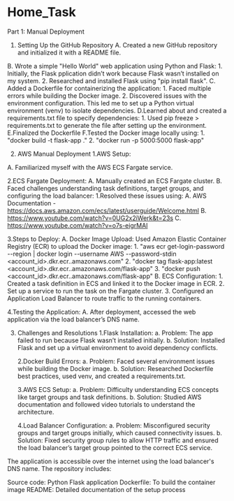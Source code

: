 # Home_Task

Part 1: Manual Deployment
1. Setting Up the GitHub Repository
A. Created a new GitHub repository and initialized it with a README file.

B. Wrote a simple "Hello World" web application using Python and Flask:
    1. Initially, the Flask pplication didn’t work because Flask wasn’t installed on my system.
    2. Researched and installed Flask using "pip install flask".
C. Added a Dockerfile for containerizing the application:
    1. Faced multiple errors while building the Docker image.
    2. Discovered issues with the environment configuration. This led me to set up a Python virtual environment (venv) to isolate dependencies.
D.Learned about and created a requirements.txt file to specify dependencies:
    1. Used pip freeze > requirements.txt to generate the file after setting up the environment.
E.Finalized the Dockerfile
F.Tested the Docker image locally using:
    1. "docker build -t flask-app ."
    2. "docker run -p 5000:5000 flask-app"


2. AWS Manual Deployment
1.AWS Setup:

A. Familiarized myself with the AWS ECS Fargate service.

2.ECS Fargate Deployment:
A. Manually created an ECS Fargate cluster.
B. Faced challenges understanding task definitions, target groups, and configuring the load balancer:
    1.Resolved these issues using:
        A. AWS Documentation - https://docs.aws.amazon.com/ecs/latest/userguide/Welcome.html
        B. https://www.youtube.com/watch?v=0UG2x2iWerk&t=23s
        C. https://www.youtube.com/watch?v=o7s-eigrMAI

3.Steps to Deploy:
A. Docker Image Upload: Used Amazon Elastic Container Registry (ECR) to upload the Docker image:
    1. "aws ecr get-login-password --region <region> | docker login --username AWS --password-stdin <account_id>.dkr.ecr.<region>.amazonaws.com"
    2. "docker tag flask-app:latest <account_id>.dkr.ecr.<region>.amazonaws.com/flask-app"
    3. "docker push <account_id>.dkr.ecr.<region>.amazonaws.com/flask-app"
B. ECS Configuration:
    1. Created a task definition in ECS and linked it to the Docker image in ECR.
    2. Set up a service to run the task on the Fargate cluster.
    3. Configured an Application Load Balancer to route traffic to the running containers.

4.Testing the Application:
A. After deployment, accessed the web application via the load balancer’s DNS name.

3. Challenges and Resolutions
    1.Flask Installation:
        a. Problem: The app failed to run because Flask wasn’t installed initially.
        b. Solution: Installed Flask and set up a virtual environment to avoid dependency conflicts.

    2.Docker Build Errors:
        a. Problem: Faced several environment issues while building the Docker image.
        b. Solution: Researched Dockerfile best practices, used venv, and created a requirements.txt.

    3.AWS ECS Setup:
        a. Problem: Difficulty understanding ECS concepts like target groups and task definitions.
        b. Solution: Studied AWS documentation and followed video tutorials to understand the architecture.

    4.Load Balancer Configuration:
        a. Problem: Misconfigured security groups and target groups initially, which caused connectivity issues.
        b. Solution: Fixed security group rules to allow HTTP traffic and ensured the load balancer’s target group pointed to the correct ECS service.


The application is accessible over the internet using the load balancer's DNS name. The repository includes:

Source code: Python Flask application
Dockerfile: To build the container image
README: Detailed documentation of the setup process